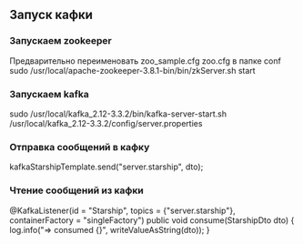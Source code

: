 ## Запуск кафки
### Запускаем zookeeper
Предварительно переименовать zoo_sample.cfg zoo.cfg в папке conf<br>
sudo /usr/local/apache-zookeeper-3.8.1-bin/bin/zkServer.sh start</br>
### Запускаем kafka
sudo /usr/local/kafka_2.12-3.3.2/bin/kafka-server-start.sh /usr/local/kafka_2.12-3.3.2/config/server.properties


### Отправка сообщений в кафку 
kafkaStarshipTemplate.send("server.starship", dto); 

### Чтение сообщений из кафки
@KafkaListener(id = "Starship", topics = {"server.starship"}, containerFactory = "singleFactory")
public void consume(StarshipDto dto) {
log.info("=> consumed {}", writeValueAsString(dto));
}